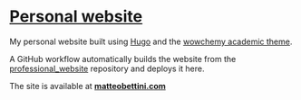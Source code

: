 # [Personal website](https://matteobettini.com)

My personal website built using [Hugo](https://gohugo.io/) and the [wowchemy academic theme](https://github.com/wowchemy/starter-hugo-academic).

A GitHub workflow automatically builds the website from the [professional_website](https://github.com/matteobettini/professional_website) repository and deploys it here. 

The site is available at **[matteobettini.com](https://matteobettini.com)**
